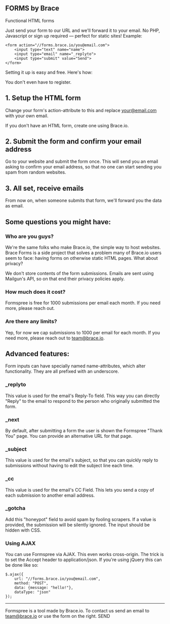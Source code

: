 

FORMS by Brace
--------------

Functional HTML forms

Just send your form to our URL and we'll forward it to your email. No PHP, Javascript or sign up required — perfect for static sites!
Example:

    <form action="//forms.brace.io/you@email.com">
        <input type="text" name="name">
        <input type="email" name="_replyto">
        <input type="submit" value="Send">
    </form>

Setting it up is easy and free. Here's how:

You don't even have to register.

## 1. Setup the HTML form

Change your form's action-attribute to this and replace your@email.com with your own email.

If you don't have an HTML form, create one using Brace.io.

## 2. Submit the form and confirm your email address

Go to your website and submit the form once. This will send you an email asking to confirm your email address, so that no one can start sending you spam from random websites.

## 3. All set, receive emails

From now on, when someone submits that form, we'll forward you the data as email.

## Some questions you might have:

### Who are you guys?

We're the same folks who make Brace.io, the simple way to host websites. Brace Forms is a side project that solves a problem many of Brace.io users seem to face: having forms on otherwise static HTML pages.
What about privacy?

We don't store contents of the form submissions. Emails are sent using Mailgun's API, so on that end their privacy policies apply.

### How much does it cost?

Formspree is free for 1000 submissions per email each month. If you need more, please reach out.

### Are there any limits?

Yep, for now we cap submissions to 1000 per email for each month. If you need more, please reach out to team@brace.io.

## Advanced features:

Form inputs can have specially named name-attributes, which alter functionality. They are all prefixed with an underscore.

### _replyto

This value is used for the email's Reply-To field. This way you can directly "Reply" to the email to respond to the person who originally submitted the form.

### _next

By default, after submitting a form the user is shown the Formspree "Thank You" page. You can provide an alternative URL for that page.

### _subject

This value is used for the email's subject, so that you can quickly reply to submissions without having to edit the subject line each time.

### _cc

This value is used for the email's CC Field. This lets you send a copy of each submission to another email address.

### _gotcha

Add this "honeypot" field to avoid spam by fooling scrapers. If a value is provided, the submission will be silently ignored. The input should be hidden with CSS.

### Using AJAX

You can use Formspree via AJAX. This even works cross-origin. The trick is to set the Accept header to application/json. If you're using jQuery this can be done like so:

    $.ajax({
        url: "//forms.brace.io/you@email.com", 
        method: "POST",
        data: {message: "hello!"},
        dataType: "json"
    });

--------

Formspree is a tool made by Brace.io. To contact us send an email to team@brace.io or use the form on the right.
  SEND
    